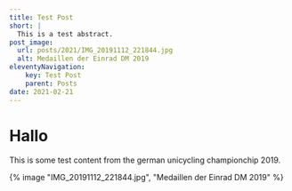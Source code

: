 ```yaml
---
title: Test Post
short: |
  This is a test abstract.
post_image:
  url: posts/2021/IMG_20191112_221844.jpg
  alt: Medaillen der Einrad DM 2019
eleventyNavigation:
    key: Test Post
    parent: Posts
date: 2021-02-21
---
```


# Hallo

This is some test content from the german unicycling championchip 2019.

{% image "IMG_20191112_221844.jpg", "Medaillen der Einrad DM 2019" %}

